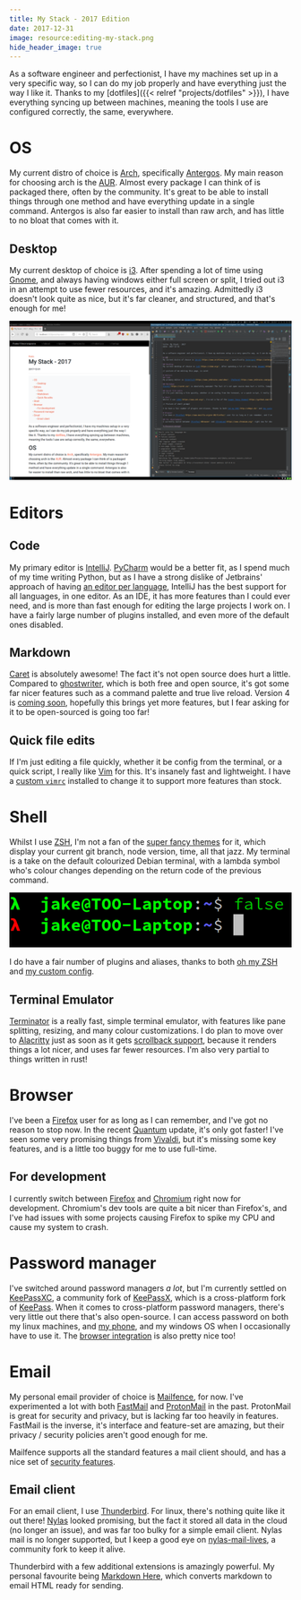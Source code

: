 ```yaml
---
title: My Stack - 2017 Edition
date: 2017-12-31
image: resource:editing-my-stack.png
hide_header_image: true
---
```


As a software engineer and perfectionist, I have my machines set up in a very specific way, so I can do my job properly and have everything just the way I like it. Thanks to my [dotfiles]({{< relref "projects/dotfiles" >}}), I have everything syncing up between machines, meaning the tools I use are configured correctly, the same, everywhere.

# OS
My current distro of choice is [Arch](https://www.archlinux.org/), specifically [Antergos](https://antergos.com/). My main reason for choosing arch is the [AUR](https://aur.archlinux.org/). Almost every package I can think of is packaged there, often by the community. It's great to be able to install things through one method and have everything update in a single command. Antergos is also far easier to install than raw arch, and has little to no bloat that comes with it.

## Desktop
My current desktop of choice is [i3](https://i3wm.org/). After spending a lot of time using [Gnome](https://www.gnome.org/), and always having windows either full screen or split, I tried out i3 in an attempt to use fewer resources, and it's amazing. Admittedly i3 doesn't look quite as nice, but it's far cleaner, and structured, and that's enough for me!

![Editing my stack, in caret](editing-my-stack.png)

# Editors
## Code
My primary editor is [IntelliJ](https://www.jetbrains.com/idea/). [PyCharm](https://www.jetbrains.com/pycharm/) would be a better fit, as I spend much of my time writing Python, but as I have a strong dislike of Jetbrains' approach of having [an editor per language](https://www.jetbrains.com/products.html), IntelliJ has the best support for all languages, in one editor. As an IDE, it has more features than I could ever need, and is more than fast enough for editing the large projects I work on. I have a fairly large number of plugins installed, and even more of the default ones disabled.

## Markdown
[Caret](https://caret.io/) is absolutely awesome! The fact it's not open source does hurt a little. Compared to [ghostwriter](https://wereturtle.github.io/ghostwriter/), which is both free and open source, it's got some far nicer features such as a command palette and true live reload. Version 4 is [coming soon](https://twitter.com/careteditor/status/943816379618250752), hopefully this brings yet more features, but I fear asking for it to be open-sourced is going too far!

## Quick file edits
If I'm just editing a file quickly, whether it be config from the terminal, or a quick script, I really like [Vim](http://www.vim.org/) for this. It's insanely fast and lightweight. I have a [custom `vimrc`](https://github.com/amix/vimrc) installed to change it to support more features than stock.

# Shell
Whilst I use [ZSH](https://www.zsh.org/), I'm not a fan of the [super fancy themes](https://github.com/robbyrussell/oh-my-zsh/wiki/External-themes) for it, which display your current git branch, node version, time, all that jazz. My terminal is a take on the default colourized Debian terminal, with a lambda symbol who's colour changes depending on the return code of the previous command.

![My shell prompt](shell-prompt.png)

I do have a fair number of plugins and aliases, thanks to both [oh my ZSH](http://ohmyz.sh/) and [my custom config](https://github.com/RealOrangeOne/dotfiles/tree/master/modules/shell/files).

## Terminal Emulator
[Terminator](https://gnometerminator.blogspot.co.uk/p/introduction.html) is a really fast, simple terminal emulator, with features like pane splitting, resizing, and many colour customizations. I do plan to move over to [Alacritty](https://github.com/jwilm/alacritty) just as soon as it gets [scrollback support](https://github.com/jwilm/alacritty/pull/657), because it renders things a lot nicer, and uses far fewer resources. I'm also very partial to things written in rust!

# Browser
I've been a [Firefox](https://www.mozilla.org/en-GB/firefox/) user for as long as I can remember, and I've got no reason to stop now. In the recent [Quantum](https://blog.mozilla.org/blog/2017/11/14/introducing-firefox-quantum/) update, it's only got faster! I've seen some very promising things from [Vivaldi](https://vivaldi.com/), but it's missing some key features, and is a little too buggy for me to use full-time.

## For development
I currently switch between [Firefox](#browser) and [Chromium](https://www.chromium.org/) right now for development. Chromium's dev tools are quite a bit nicer than Firefox's, and I've had issues with some projects causing Firefox to spike my CPU and cause my system to crash.

# Password manager
I've switched around password managers _a lot_, but I'm currently settled on [KeePassXC](https://keepassxc.org/), a community fork of [KeePassX](https://www.keepassx.org/), which is a cross-platform fork of [KeePass](https://keepass.info/). When it comes to cross-platform password managers, there's very little out there that's also open-source. I can access password on both my linux machines, and [my phone](https://github.com/PhilippC/keepass2android), and my windows OS when I occasionally have to use it. The [browser integration](https://addons.mozilla.org/en-US/firefox/addon/keepasshttp-connector/) is also pretty nice too!

# Email
My personal email provider of choice is [Mailfence](https://mailfence.com/), for now. I've experimented a lot with both [FastMail](https://www.fastmail.com/) and [ProtonMail](https://protonmail.com/) in the past. ProtonMail is great for security and privacy, but is lacking far too heavily in features. FastMail is the inverse, it's interface and feature-set are amazing, but their privacy / security policies aren't good enough for me.

Mailfence supports all the standard features a mail client should, and has a nice set of [security features](https://mailfence.com/en/secure-email.jsp).

## Email client
For an email client, I use [Thunderbird](https://www.mozilla.org/en-US/thunderbird/). For linux, there's nothing quite like it out there! [Nylas](https://www.nylas.com/nylas-mail/) looked promising, but the fact it stored all data in the cloud (no longer an issue), and was far too bulky for a simple email client. Nylas mail is no longer supported, but I keep a good eye on [nylas-mail-lives](https://github.com/nylas-mail-lives/nylas-mail), a community fork to keep it alive.

Thunderbird with a few additional extensions is amazingly powerful. My personal favourite being [Markdown Here](https://addons.mozilla.org/en-US/firefox/addon/markdown-here/), which converts markdown to email HTML ready for sending.
